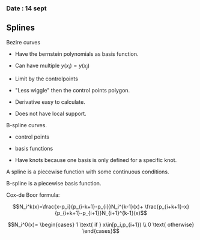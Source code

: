 ### Date : 14 sept


## Splines

Bezire curves
* Have the bernstein polynomials as basis function.

* Can have multiple $y(x_i)=y(x_j)$

* Limit by the controlpoints

* "Less wiggle" then the control points polygon.

* Derivative easy to calculate.

* Does not have local support.

B-spline curves.

* control points

* basis functions

* Have knots because one basis is only defined for a specific knot.

A spline is a piecewise function with some continuous conditions.

B-spline is a piecewise basis function.

Cox-de Boor formula:

$$N_i^k(x)=\frac{x-p_i}{p_{i-k+1}-p_{i}}N_i^{k-1}(x)+
\frac{p_{i+k+1}-x}{p_{i+k+1}-p_{i+1}}N_{i+1}^{k-1}(x)$$



$$N_i^0(x)= \begin{cases}
    1 \text{ if } x\in[p_i,p_{i+1}) \\
    0 \text{ otherwise}
\end{cases}$$
